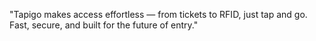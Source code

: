 "Tapigo makes access effortless —
from tickets to RFID, just tap and go. Fast, secure,
and built for the future of entry."
